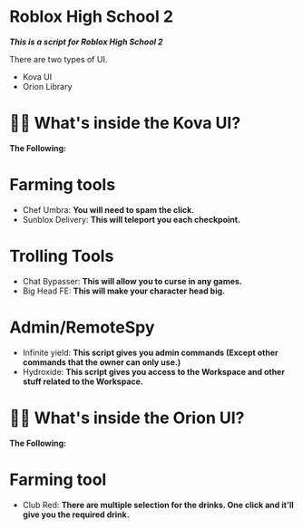 # Roblox High School 2
***This is a script for Roblox High School 2***

There are two types of UI.
- Kova UI
- Orion Library

# 🤷‍♂️ What's inside the Kova UI?

**The Following:**

# Farming tools
- Chef Umbra: **You will need to spam the click.**
- Sunblox Delivery: **This will teleport you each checkpoint.**

# Trolling Tools
- Chat Bypasser: **This will allow you to curse in any games.**
- Big Head FE: **This will make your character head big.**

# Admin/RemoteSpy
- Infinite yield: **This script gives you admin commands (Except other commands that the owner can only use.)**
- Hydroxide: **This script gives you access to the Workspace and other stuff related to the Workspace.**

# 🤷‍♂️ What's inside the Orion UI?

**The Following:**

# Farming tool
- Club Red: **There are multiple selection for the drinks. One click and it'll give you the required drink.**

